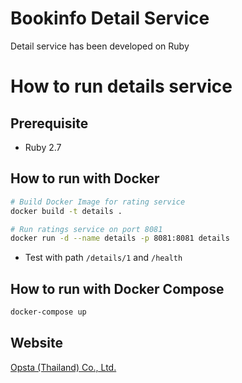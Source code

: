 # Bookinfo Detail Service

Detail service has been developed on Ruby

# How to run details service

## Prerequisite

* Ruby 2.7

## How to run with Docker

```bash
# Build Docker Image for rating service
docker build -t details .

# Run ratings service on port 8081
docker run -d --name details -p 8081:8081 details
```

* Test with path `/details/1` and `/health`

## How to run with Docker Compose

```bash
docker-compose up
```

## Website

[Opsta (Thailand) Co., Ltd.](https://www.opsta.co.th)
